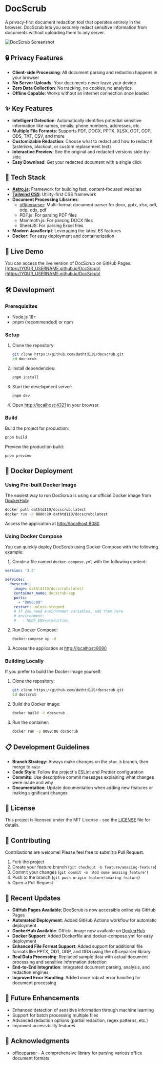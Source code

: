 # DocScrub

A privacy-first document redaction tool that operates entirely in the browser. DocScrub lets you securely redact sensitive information from documents without uploading them to any server.

![DocScrub Screenshot](./public/screenshot.png)

## 🔒 Privacy Features

- **Client-side Processing**: All document parsing and redaction happens in your browser
- **No Server Uploads**: Your documents never leave your device
- **Zero Data Collection**: No tracking, no cookies, no analytics
- **Offline Capable**: Works without an internet connection once loaded

## ✨ Key Features

- **Intelligent Detection**: Automatically identifies potential sensitive information like names, emails, phone numbers, addresses, etc.
- **Multiple File Formats**: Supports PDF, DOCX, PPTX, XLSX, ODT, ODP, ODS, TXT, CSV, and more
- **Customizable Redaction**: Choose what to redact and how to redact it (asterisks, blackout, or custom replacement text)
- **Interactive Preview**: See the original and redacted versions side-by-side
- **Easy Download**: Get your redacted document with a single click

## 🚀 Tech Stack

- **[Astro.js](https://astro.build/)**: Framework for building fast, content-focused websites
- **[Tailwind CSS](https://tailwindcss.com/)**: Utility-first CSS framework
- **Document Processing Libraries**:
  - [officeparser](https://www.npmjs.com/package/officeparser): Multi-format document parser for docx, pptx, xlsx, odt, odp, ods, pdf
  - PDF.js: For parsing PDF files
  - Mammoth.js: For parsing DOCX files
  - SheetJS: For parsing Excel files
- **Modern JavaScript**: Leveraging the latest ES features
- **Docker**: For easy deployment and containerization

## 📱 Live Demo

You can access the live version of DocScrub on GitHub Pages:
[https://YOUR_USERNAME.github.io/DocSrcub](https://YOUR_USERNAME.github.io/DocSrcub)

## 🛠️ Development

### Prerequisites

- Node.js 18+
- pnpm (recommended) or npm

### Setup

1. Clone the repository:
   ```bash
   git clone https://github.com/dathtd119/docscrub.git
   cd docscrub
   ```

2. Install dependencies:
   ```bash
   pnpm install
   ```

3. Start the development server:
   ```bash
   pnpm dev
   ```

4. Open [http://localhost:4321](http://localhost:4321) in your browser.

### Build

Build the project for production:

```bash
pnpm build
```

Preview the production build:

```bash
pnpm preview
```

## 🐳 Docker Deployment

### Using Pre-built Docker Image

The easiest way to run DocScrub is using our official Docker image from [DockerHub](https://hub.docker.com/r/dathtd119/docscrub):

```bash
docker pull dathtd119/docscrub:latest
docker run -p 8080:80 dathtd119/docscrub:latest
```

Access the application at [http://localhost:8080](http://localhost:8080)

### Using Docker Compose

You can quickly deploy DocScrub using Docker Compose with the following example:

1. Create a file named `docker-compose.yml` with the following content:

```yaml
version: '3.8'

services:
  docscrub:
    image: dathtd119/docscrub:latest
    container_name: docscrub-app
    ports:
      - "8080:80"
    restart: unless-stopped
    # If you need environment variables, add them here
    # environment:
    #   - NODE_ENV=production
```

2. Run Docker Compose:
   ```bash
   docker-compose up -d
   ```

3. Access the application at [http://localhost:8080](http://localhost:8080)

### Building Locally

If you prefer to build the Docker image yourself:

1. Clone the repository:
   ```bash
   git clone https://github.com/dathtd119/docscrub.git
   cd docscrub
   ```

2. Build the Docker image:
   ```bash
   docker build -t docscrub .
   ```

3. Run the container:
   ```bash
   docker run -p 8080:80 docscrub
   ```

## 📋 Development Guidelines

- **Branch Strategy**: Always make changes on the `plan_b` branch, then merge to `main`
- **Code Style**: Follow the project's ESLint and Prettier configuration
- **Commits**: Use descriptive commit messages explaining what changes were made and why
- **Documentation**: Update documentation when adding new features or making significant changes

## 📄 License

This project is licensed under the MIT License - see the [LICENSE](LICENSE) file for details.

## 🤝 Contributing

Contributions are welcome! Please feel free to submit a Pull Request.

1. Fork the project
2. Create your feature branch (`git checkout -b feature/amazing-feature`)
3. Commit your changes (`git commit -m 'Add some amazing feature'`)
4. Push to the branch (`git push origin feature/amazing-feature`)
5. Open a Pull Request

## 🔄 Recent Updates

- **GitHub Pages Available**: DocScrub is now accessible online via GitHub Pages
- **Automated Deployment**: Added GitHub Actions workflow for automatic deployment
- **DockerHub Available**: Official image now available on [DockerHub](https://hub.docker.com/r/dathtd119/docscrub)
- **Docker Support**: Added Dockerfile and docker-compose.yml for easy deployment
- **Enhanced File Format Support**: Added support for additional file formats like PPTX, ODT, ODP, and ODS using the officeparser library
- **Real Data Processing**: Replaced sample data with actual document processing and sensitive information detection
- **End-to-End Integration**: Integrated document parsing, analysis, and redaction engines
- **Improved Error Handling**: Added more robust error handling for document processing

## 🔮 Future Enhancements

- Enhanced detection of sensitive information through machine learning
- Support for batch processing multiple files
- Advanced redaction options (partial redaction, regex patterns, etc.)
- Improved accessibility features

## 🙏 Acknowledgments

- [officeparser](https://www.npmjs.com/package/officeparser) - A comprehensive library for parsing various office document formats

